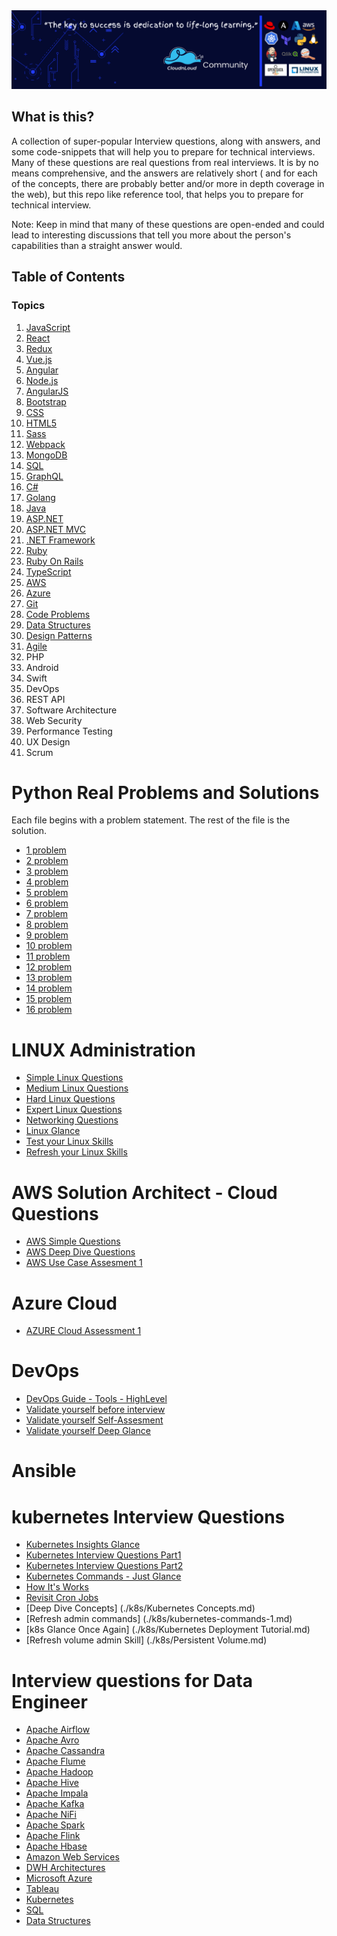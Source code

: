 <div align="center">
  <a href="https://github.com/interview-questions">
    <img src="./assets/readme.png" alt="Cloudnloud" />
  </a>
</div>

## What is this?

A collection of super-popular Interview questions, along with answers, and some code-snippets that will help you to prepare for technical interviews. Many of these questions are real questions from real interviews. It is by no means comprehensive, and the answers are relatively short ( and for each of the concepts, there are probably better and/or more in depth coverage in the web), but this repo like reference tool, that helps you to prepare for technical interview.

Note: Keep in mind that many of these questions are open-ended and could lead to interesting discussions that tell you more about the person's capabilities than a straight answer would.

## Table of Contents

### Topics

1. [JavaScript](/topics/en/javascript.md)
1. [React](/topics/en/react.md)
1. [Redux](/topics/en/redux.md)
1. [Vue.js](/topics/en/vuejs.md)
1. [Angular](/topics/en/angular.md)
1. [Node.js](/topics/en/nodejs.md)
1. [AngularJS](/topics/en/angularjs.md)
1. [Bootstrap](/topics/en/bootstrap.md)
1. [CSS](/topics/en/css.md)
1. [HTML5](/topics/en/html5.md)
1. [Sass](/topics/en/sass.md)
1. [Webpack](/topics/en/webpack.md)
1. [MongoDB](/topics/en/mongodb.md)
1. [SQL](/topics/en/sql.md)
1. [GraphQL](/topics/en/graphql.md)
1. [C#](/topics/en/c.md)
1. [Golang](/topics/en/golang.md)
1. [Java](/topics/en/java.md)
1. [ASP.NET](/topics/en/asp.net.md)
1. [ASP.NET MVC](/topics/en/asp.net-mvc.md)
1. [.NET Framework](/topics/en/net-framework.md)
1. [Ruby](/topics/en/ruby.md)
1. [Ruby On Rails](/topics/en/ruby-on-rails.md)
1. [TypeScript](/topics/en/typeScript.md)
1. [AWS](/topics/en/aws.md)
1. [Azure](/topics/en/azure.md)
1. [Git](/topics/en/git.md)
1. [Code Problems](/topics/en/code-problems.md)
1. [Data Structures](/topics/en/data-structures.md)
1. [Design Patterns](/topics/en/design-patterns.md)
1. [Agile](/topics/en/agile.md)
1. PHP
1. Android
1. Swift
1. DevOps
1. REST API
1. Software Architecture
1. Web Security
1. Performance Testing
1. UX Design
1. Scrum

# Python Real Problems and Solutions

Each file begins with a problem statement. The rest of the file is the solution.

+ [1 problem](./python/binary_tree.py)
+ [2 problem](./python/combinations.py)
+ [3 problem](./python/find_path.py)
+ [4 problem](./python/find_tree_sum.py)
+ [5 problem](./python/first_non_repated)
+ [6 problem](./python/glaucoma_scanner.py)
+ [7 problem](./python/hashtable.py)
+ [8 problem](./python/lca.py)
+ [9 problem](./python/permutations.py)
+ [10 problem](./python/permute.py)
+ [11 problem](./python/reverse_string.py)
+ [12 problem](./python/set_some_bits.py)
+ [13 problem](./python/sum_file.py)
+ [14 problem](./python/tasks_for_servers.py)
+ [15 problem](./python/telephone.py)
+ [16 problem](./python/to_hex.py)




# LINUX Administration

+ [Simple Linux Questions](./linux/linux-interview-questions-part-1.md)
+ [Medium Linux Questions](./linux/linux-interview-questions-part-1.md)
+ [Hard Linux Questions](./linux/linux-interview-questions-part-1.md)
+ [Expert Linux Questions](./linux/linux-interview-questions-part-1.md)
+ [Networking Questions](./linux/linux-interview-questions-part-1.md)
+ [Linux Glance](./linux/linux-interview-questions-part-2.md)
+ [Test your Linux Skills](./linux/linux-interview-questions-part-3.md)
+ [Refresh your Linux Skills](./linux/linux-interview-questions-part-4.md)

# AWS Solution Architect - Cloud Questions

+ [AWS Simple Questions](./aws/aws-interview-questions-part-1.md)
+ [AWS Deep Dive Questions](./aws/aws-interview-questions-part-2.md)
+ [AWS Use Case Assesment 1 ](./aws/Aws-Use-case-Testing-1.md)


# Azure Cloud

+ [AZURE Cloud Assessment 1](./azure/azure-interview-questions-part-1.md)

# DevOps

+ [DevOps Guide - Tools - HighLevel](./devops/DevOps-Guide.md)
+ [Validate yourself before interview](./devops/devops-hands-on-path.md)
+ [Validate yourself Self-Assesment](./devops/DevOps-Engineer-assignment.md)
+ [Validate yourself Deep Glance](./devops/DevOps-Deep-Glance-Again.md)

# Ansible



# kubernetes Interview Questions

+ [Kubernetes Insights Glance](./k8s/kubernetes-workshop.md)
+ [Kubernetes Interview Questions Part1](./k8s/k8s-interview-questions-part-1.md)
+ [Kubernetes Interview Questions Part2](./k8s/k8s-interview-questions-part-2.md)
+ [Kubernetes Commands - Just Glance](./k8s/kubernetes-commands.md)
+ [How It's Works](./k8s/how-kubernetes-works.md)
+ [Revisit Cron Jobs](./k8s/kuberenets-cronjobs.md)
+ [Deep Dive Concepts] (./k8s/Kubernetes Concepts.md)
+ [Refresh admin commands] (./k8s/kubernetes-commands-1.md)
+ [k8s Glance Once Again] (./k8s/Kubernetes Deployment Tutorial.md)
+ [Refresh volume admin Skill] (./k8s/Persistent Volume.md)

# Interview questions for Data Engineer

+ [Apache Airflow](./content/airflow.md)
+ [Apache Avro](./content/avro.md)
+ [Apache Cassandra](./content/cassandra.md)
+ [Apache Flume](./content/flume.md)
+ [Apache Hadoop](./content/hadoop.md)
+ [Apache Hive](./content/hive.md)
+ [Apache Impala](./content/impala.md)
+ [Apache Kafka](./content/kafka.md)
+ [Apache NiFi](./content/nifi.md)
+ [Apache Spark](./content/spark.md)
+ [Apache Flink](./content/flink.md)
+ [Apache Hbase](./content/hbase.md)
+ [Amazon Web Services](./content/aws.md)
+ [DWH Architectures](./content/dwha.md)
+ [Microsoft Azure](./content/azure.md)
+ [Tableau](./content/tableau.md)
+ [Kubernetes](./content/kubernetes.md)
+ [SQL](./content/sql.md)
+ [Data Structures](./content/data-structure.md)
